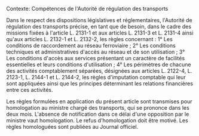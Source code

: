 Contexte: Compétences de l'Autorité de régulation des transports

Dans le respect des dispositions législatives et réglementaires, l'Autorité de régulation des transports précise, en tant que de besoin, dans le cadre des missions fixées à l'article L. 2131-1 et aux articles L. 2131-3 et L. 2131-4 ainsi qu'aux articles L. 2132-1 et L. 2132-2, les règles concernant : 1° Les conditions de raccordement au réseau ferroviaire ; 2° Les conditions techniques et administratives d'accès au réseau et de son utilisation ; 3° Les conditions d'accès aux services présentant un caractère de facilités essentielles et leurs conditions d'utilisation ; 4° Les périmètres de chacune des activités comptablement séparées, désignées aux articles L. 2122-4, L. 2123-1, L. 2144-1 et L. 2144-2, les règles d'imputation comptable qui leur sont appliquées ainsi que les principes déterminant les relations financières entre ces activités.

Les règles formulées en application du présent article sont transmises pour homologation au ministre chargé des transports, qui se prononce dans les deux mois. L'absence de notification dans ce délai d'une opposition par le ministre vaut homologation. Le refus d'homologation doit être motivé. Les règles homologuées sont publiées au Journal officiel.